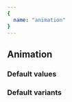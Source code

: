 ```yaml
---
{
  name: "animation"
}
---
```


## Animation

### Default values
<!-- defaults.values.start -->

<!-- defaults.values.end -->


### Default variants
<!-- defaults.variants.start -->

<!-- defaults.variants.end -->
